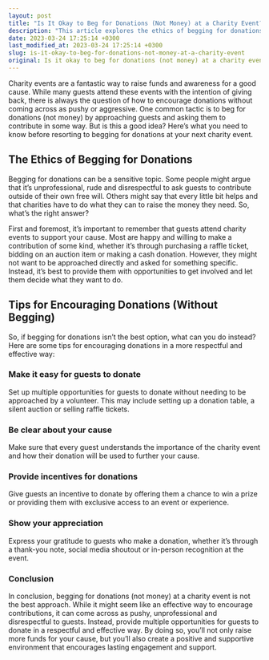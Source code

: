 ```yaml
---
layout: post
title: "Is It Okay to Beg for Donations (Not Money) at a Charity Event?"
description: "This article explores the ethics of begging for donations at charity events and provides helpful tips on how to approach guests without coming across as pushy."
date: 2023-03-24 17:25:14 +0300
last_modified_at: 2023-03-24 17:25:14 +0300
slug: is-it-okay-to-beg-for-donations-not-money-at-a-charity-event
original: Is it okay to beg for donations (not money) at a charity event?
---
```

Charity events are a fantastic way to raise funds and awareness for a good cause. While many guests attend these events with the intention of giving back, there is always the question of how to encourage donations without coming across as pushy or aggressive. One common tactic is to beg for donations (not money) by approaching guests and asking them to contribute in some way. But is this a good idea? Here’s what you need to know before resorting to begging for donations at your next charity event.

## The Ethics of Begging for Donations

Begging for donations can be a sensitive topic. Some people might argue that it’s unprofessional, rude and disrespectful to ask guests to contribute outside of their own free will. Others might say that every little bit helps and that charities have to do what they can to raise the money they need. So, what’s the right answer?

First and foremost, it’s important to remember that guests attend charity events to support your cause. Most are happy and willing to make a contribution of some kind, whether it’s through purchasing a raffle ticket, bidding on an auction item or making a cash donation. However, they might not want to be approached directly and asked for something specific. Instead, it’s best to provide them with opportunities to get involved and let them decide what they want to do.

## Tips for Encouraging Donations (Without Begging)

So, if begging for donations isn’t the best option, what can you do instead? Here are some tips for encouraging donations in a more respectful and effective way:

### Make it easy for guests to donate
Set up multiple opportunities for guests to donate without needing to be approached by a volunteer. This may include setting up a donation table, a silent auction or selling raffle tickets.

### Be clear about your cause
Make sure that every guest understands the importance of the charity event and how their donation will be used to further your cause.

### Provide incentives for donations
Give guests an incentive to donate by offering them a chance to win a prize or providing them with exclusive access to an event or experience.

### Show your appreciation
Express your gratitude to guests who make a donation, whether it’s through a thank-you note, social media shoutout or in-person recognition at the event.

### Conclusion

In conclusion, begging for donations (not money) at a charity event is not the best approach. While it might seem like an effective way to encourage contributions, it can come across as pushy, unprofessional and disrespectful to guests. Instead, provide multiple opportunities for guests to donate in a respectful and effective way. By doing so, you’ll not only raise more funds for your cause, but you’ll also create a positive and supportive environment that encourages lasting engagement and support.
